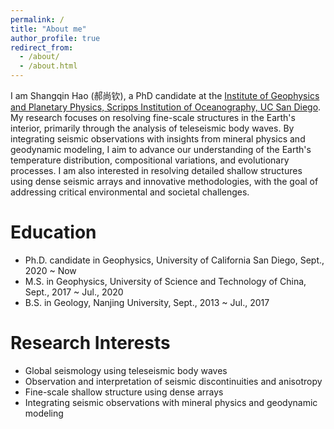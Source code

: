 ```yaml
---
permalink: /
title: "About me"
author_profile: true
redirect_from: 
  - /about/
  - /about.html
---
```


I am Shangqin Hao (郝尚钦), a PhD candidate at the [Institute of Geophysics and Planetary Physics, Scripps Institution of Oceanography, UC San Diego](https://igpp.ucsd.edu/). My research focuses on resolving fine-scale structures in the Earth's interior, primarily through the analysis of teleseismic body waves. By integrating seismic observations with insights from mineral physics and geodynamic modeling, I aim to advance our understanding of the Earth's temperature distribution, compositional variations, and evolutionary processes. I am also interested in resolving detailed shallow structures using dense seismic arrays and innovative methodologies, with the goal of addressing critical environmental and societal challenges.


<!-- 
I am also interested in applying novel approaches in seismology, such as
-->

<!-- 
Professional Appointments
======
* Postdoctoral associate, Massachusetts Institute of Technology, Sept. 2023 ~ present  
-->

Education
======
* Ph.D. candidate in Geophysics, University of California San Diego, Sept., 2020 ~ Now
* M.S. in Geophysics, University of Science and Technology of China, Sept., 2017 ~ Jul., 2020
* B.S. in Geology, Nanjing University, Sept., 2013 ~ Jul., 2017

Research Interests
======
* Global seismology using teleseismic body waves 
* Observation and interpretation of seismic discontinuities and anisotropy
* Fine-scale shallow structure using dense arrays
* Integrating seismic observations with mineral physics and geodynamic modeling
